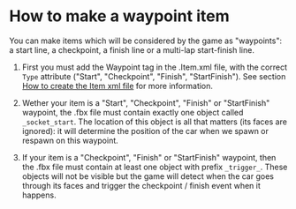 # How to make a waypoint item

You can make items which will be considered by the game as "waypoints": a start line, a checkpoint, a finish line or a multi-lap start-finish line.

1) First you must add the Waypoint tag in the .Item.xml file, with the correct `Type` attribute ("Start", "Checkpoint", "Finish", "StartFinish"). See section [How to create the Item xml file] for more information.

2) Wether your item is a "Start", "Checkpoint", "Finish" or "StartFinish" waypoint, the .fbx file must contain exactly one object called `_socket_start`. The location of this object is all that matters (its faces are ignored): it will determine the position of the car when we spawn or respawn on this waypoint. 

3) If your item is a "Checkpoint", "Finish" or "StartFinish" waypoint, then the .fbx file must contain at least one object with prefix `_trigger_`. These objects will not be visible but the game will detect when the car goes through its faces and trigger the checkpoint / finish event when it happens.

[How to create the Item xml file]: <https://doc.trackmania.com/nadeo-importer/05-how-to-create-the-item-xml-file>